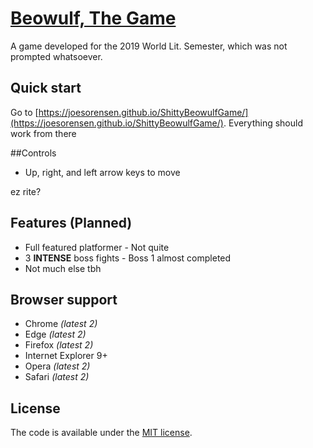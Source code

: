 # [Beowulf, The Game](https://joesorensen.github.io/ShittyBeowulfGame/)



A game developed for the 2019 World Lit. Semester, which was not prompted whatsoever.


## Quick start

Go to [https://joesorensen.github.io/ShittyBeowulfGame/](https://joesorensen.github.io/ShittyBeowulfGame/). Everything should work from there

##Controls

* Up, right, and left arrow keys to move

ez rite?

## Features (Planned)

* Full featured platformer - Not quite
* 3 **INTENSE** boss fights - Boss 1 almost completed
* Not much else tbh


## Browser support

* Chrome *(latest 2)*
* Edge *(latest 2)*
* Firefox *(latest 2)*
* Internet Explorer 9+
* Opera *(latest 2)*
* Safari *(latest 2)*


## License

The code is available under the [MIT license](LICENSE.txt).
